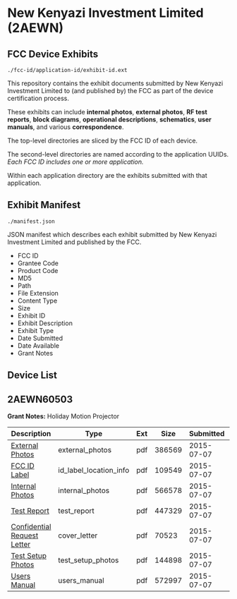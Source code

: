 # New Kenyazi Investment Limited (2AEWN)
## FCC Device Exhibits

```
./fcc-id/application-id/exhibit-id.ext
```

This repository contains the exhibit documents submitted by New Kenyazi Investment Limited to (and published by) the FCC as part of the device certification process.

These exhibits can include **internal photos**, **external photos**, **RF test reports**, **block diagrams**, **operational descriptions**, **schematics**, **user manuals**, and various **correspondence**.

The top-level directories are sliced by the FCC ID of each device.

The second-level directories are named according to the application UUIDs. *Each FCC ID includes one or more application.*

Within each application directory are the exhibits submitted with that application. 

## Exhibit Manifest

```
./manifest.json
```

JSON manifest which describes each exhibit submitted by New Kenyazi Investment Limited and published by the FCC.

- FCC ID
- Grantee Code
- Product Code
- MD5
- Path
- File Extension
- Content Type
- Size
- Exhibit ID
- Exhibit Description
- Exhibit Type
- Date Submitted
- Date Available
- Grant Notes

## Device List
## 2AEWN60503
**Grant Notes:** Holiday Motion Projector

| Description | Type | Ext | Size | Submitted | Available |
| ----------- | ---- | --- | ---- | --------- | --------- |
| [External Photos](2AEWN60503/9755a452d448f7284f0b20807276dfde/2670580.pdf) | external_photos | pdf | 386569 | 2015-07-07 | 2015-07-07 |
| [FCC ID Label](2AEWN60503/9755a452d448f7284f0b20807276dfde/2670581.pdf) | id_label_location_info | pdf | 109549 | 2015-07-07 | 2015-07-07 |
| [Internal Photos](2AEWN60503/9755a452d448f7284f0b20807276dfde/2670582.pdf) | internal_photos | pdf | 566578 | 2015-07-07 | 2015-07-07 |
| [Test Report](2AEWN60503/9755a452d448f7284f0b20807276dfde/2670585.pdf) | test_report | pdf | 447329 | 2015-07-07 | 2015-07-07 |
| [Confidential Request Letter](2AEWN60503/9755a452d448f7284f0b20807276dfde/2670579.pdf) | cover_letter | pdf | 70523 | 2015-07-07 | 2015-07-07 |
| [Test Setup Photos](2AEWN60503/9755a452d448f7284f0b20807276dfde/2670586.pdf) | test_setup_photos | pdf | 144898 | 2015-07-07 | 2015-07-07 |
| [Users Manual](2AEWN60503/9755a452d448f7284f0b20807276dfde/2670587.pdf) | users_manual | pdf | 572997 | 2015-07-07 | 2015-07-07 |
